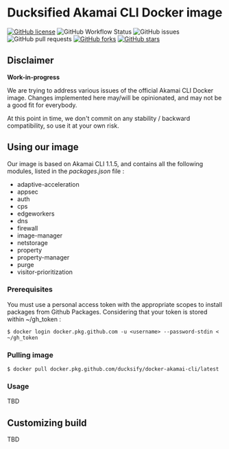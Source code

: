 # Ducksified Akamai CLI Docker image
[![GitHub license](https://img.shields.io/github/license/ducksify/docker-akamai-cli?style=flat-square)](https://github.com/ducksify/docker-akamai-cli/blob/master/LICENSE)
![GitHub Workflow Status](https://img.shields.io/github/workflow/status/ducksify/docker-akamai-cli/Docker?style=flat-square)
![GitHub issues](https://img.shields.io/github/issues-raw/ducksify/docker-akamai-cli?style=flat-square)
![GitHub pull requests](https://img.shields.io/github/issues-pr/ducksify/docker-akamai-cli?style=flat-square)
[![GitHub forks](https://img.shields.io/github/forks/ducksify/docker-akamai-cli?style=flat-square)](https://github.com/ducksify/docker-akamai-cli/network)
[![GitHub stars](https://img.shields.io/github/stars/ducksify/docker-akamai-cli?style=flat-square)](https://github.com/ducksify/docker-akamai-cli/stargazers)


## Disclaimer
**Work-in-progress**

We are trying to address various issues of the official Akamai CLI Docker image.
Changes implemented here may/will be opinionated, and may not be a good fit for everybody.

At this point in time, we don't commit on any stability / backward compatibility, so use it at your own risk.



## Using our image
Our image is based on Akamai CLI 1.1.5, and contains all the following modules, listed in the *packages.json* file :
- adaptive-acceleration
- appsec
- auth
- cps
- edgeworkers
- dns
- firewall
- image-manager
- netstorage
- property
- property-manager
- purge
- visitor-prioritization

### Prerequisites
You must use a personal access token with the appropriate scopes to install packages from Github Packages.
Considering that your token is stored within ~/gh_token :

```
$ docker login docker.pkg.github.com -u <username> --password-stdin < ~/gh_token
```

### Pulling image
```
$ docker pull docker.pkg.github.com/ducksify/docker-akamai-cli/latest
```

### Usage
TBD


## Customizing build

TBD
